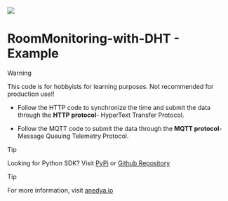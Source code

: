 [<img src="https://img.shields.io/badge/Anedya-Documentation-blue?style=for-the-badge">](https://docs.anedya.io?utm_source=github&utm_medium=link&utm_campaign=github-examples&utm_content=esp32)

# RoomMonitoring-with-DHT - Example

> [!WARNING]
> This code is for hobbyists for learning purposes. Not recommended for production use!!


- Follow the HTTP code to synchronize the time and submit the data through the **HTTP protocol**- HyperText Transfer Protocol.

- Follow the MQTT code to submit the data through the **MQTT protocol**- Message Queuing Telemetry Protocol.


> [!TIP]
> Looking for Python SDK? Visit [PyPi](https://pypi.org/project/anedya-dev-sdk/) or [Github Repository](https://github.com/anedyaio/anedya-dev-sdk-pyhton)

>[!TIP]
> For more information, visit [anedya.io](https://anedya.io/?utm_source=github&utm_medium=link&utm_campaign=github-examples&utm_content=esp32)
 